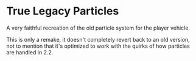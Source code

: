# True Legacy Particles

A very faithful recreation of the old particle system for the player vehicle.

This is only a remake, it doesn't completely revert back to an old version, not to mention that it's optimized to work with the quirks of how particles are handled in 2.2.
